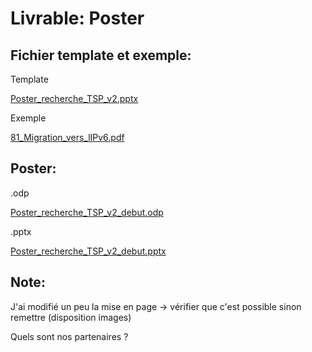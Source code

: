 # Livrable: Poster

## Fichier template et exemple:

Template

[Poster_recherche_TSP_v2.pptx](https://github.com/nordine-marie/dockerint/files/6492835/Poster_recherche_TSP_v2.pptx)

Exemple

[81_Migration_vers_lIPv6.pdf](https://github.com/nordine-marie/dockerint/files/6492856/81_Migration_vers_lIPv6.pdf)

## Poster:

.odp

[Poster_recherche_TSP_v2_debut.odp](https://github.com/nordine-marie/dockerint/files/6492837/Poster_recherche_TSP_v2_debut.odp)

.pptx

[Poster_recherche_TSP_v2_debut.pptx](https://github.com/nordine-marie/dockerint/files/6492840/Poster_recherche_TSP_v2_debut.pptx)

## Note:

J'ai modifié un peu la mise en page -> vérifier que c'est possible sinon remettre (disposition images)

Quels sont nos partenaires ?
